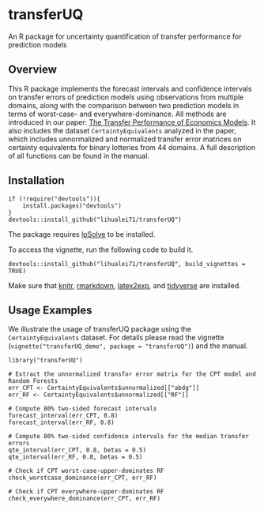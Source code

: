# transferUQ
An R package for uncertainty quantification of transfer performance for prediction models

## Overview
This R package implements the forecast intervals and confidence intervals on transfer errors of prediction models using observations from multiple domains, along with the comparison between two prediction models in terms of worst-case- and everywhere-dominance. All methods are introduced in our paper: [The Transfer Performance of Economics Models](https://lihualei71.github.io/Theory_Transfer.pdf). It also includes the dataset `CertaintyEquivalents` analyzed in the paper, which includes unnormalized and normalized transfer error matrices on certainty equivalents for binary lotteries from 44 domains. A full description of all functions can be found in the manual.

## Installation         

```
if (!require("devtools")){
    install.packages("devtools")
}
devtools::install_github("lihualei71/transferUQ")
```
The package requires [lpSolve](https://cran.r-project.org/web/packages/lpSolve/index.html) to be installed. 

To access the vignette, run the following code to build it. 
```
devtools::install_github("lihualei71/transferUQ", build_vignettes = TRUE)
```
Make sure that [knitr](https://cran.r-project.org/web/packages/knitr/index.html), [rmarkdown](https://rmarkdown.rstudio.com/), [latex2exp](https://cran.r-project.org/web/packages/latex2exp/index.html), and [tidyverse](https://www.tidyverse.org/) are installed.

## Usage Examples
We illustrate the usage of transferUQ package using the `CertaintyEquivalents` dataset. For details please read the vignette (`vignette("transferUQ_demo", package = "transferUQ")`) and the manual.

```
library("transferUQ")

# Extract the unnormalized transfor error matrix for the CPT model and Random Forests
err_CPT <- CertaintyEquivalents$unnormalized[["abdg"]]
err_RF <- CertaintyEquivalents$unnormalized[["RF"]]

# Compute 80% two-sided forecast intervals
forecast_interval(err_CPT, 0.8)
forecast_interval(err_RF, 0.8)

# Compute 80% two-sided confidence intervals for the median transfer errors
qte_interval(err_CPT, 0.8, betas = 0.5)
qte_interval(err_RF, 0.8, betas = 0.5)

# Check if CPT worst-case-upper-dominates RF
check_worstcase_dominance(err_CPT, err_RF)

# Check if CPT everywhere-upper-dominates RF
check_everywhere_dominance(err_CPT, err_RF)
```


